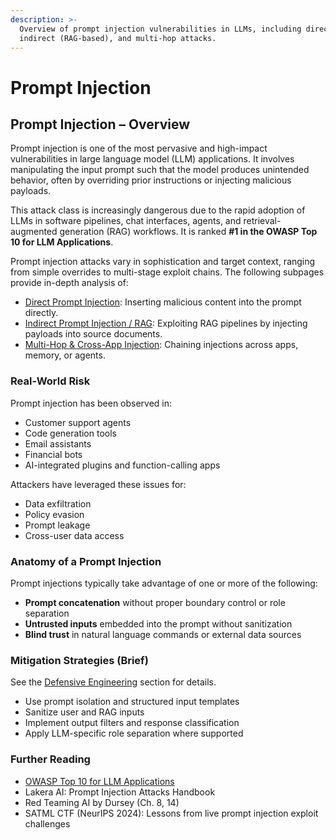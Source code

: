 ```yaml
---
description: >-
  Overview of prompt injection vulnerabilities in LLMs, including direct,
  indirect (RAG-based), and multi-hop attacks.
---
```


# Prompt Injection

## Prompt Injection – Overview

Prompt injection is one of the most pervasive and high-impact vulnerabilities in large language model (LLM) applications. It involves manipulating the input prompt such that the model produces unintended behavior, often by overriding prior instructions or injecting malicious payloads.

This attack class is increasingly dangerous due to the rapid adoption of LLMs in software pipelines, chat interfaces, agents, and retrieval-augmented generation (RAG) workflows. It is ranked **#1 in the OWASP Top 10 for LLM Applications**.

Prompt injection attacks vary in sophistication and target context, ranging from simple overrides to multi-stage exploit chains. The following subpages provide in-depth analysis of:

* [Direct Prompt Injection](https://chatgpt.com/g/g-p-686fcdd11388819199552779068fc4c1-ai-red-teaming-notebook/c/direct.md): Inserting malicious content into the prompt directly.
* [Indirect Prompt Injection / RAG](https://chatgpt.com/g/g-p-686fcdd11388819199552779068fc4c1-ai-red-teaming-notebook/c/indirect-rag.md): Exploiting RAG pipelines by injecting payloads into source documents.
* [Multi-Hop & Cross-App Injection](https://chatgpt.com/g/g-p-686fcdd11388819199552779068fc4c1-ai-red-teaming-notebook/c/multi-hop-cross-app.md): Chaining injections across apps, memory, or agents.

### Real-World Risk

Prompt injection has been observed in:

* Customer support agents
* Code generation tools
* Email assistants
* Financial bots
* AI-integrated plugins and function-calling apps

Attackers have leveraged these issues for:

* Data exfiltration
* Policy evasion
* Prompt leakage
* Cross-user data access

### Anatomy of a Prompt Injection

Prompt injections typically take advantage of one or more of the following:

* **Prompt concatenation** without proper boundary control or role separation
* **Untrusted inputs** embedded into the prompt without sanitization
* **Blind trust** in natural language commands or external data sources

### Mitigation Strategies (Brief)

See the [Defensive Engineering](https://chatgpt.com/g/defensive-engineering/overview.md) section for details.

* Use prompt isolation and structured input templates
* Sanitize user and RAG inputs
* Implement output filters and response classification
* Apply LLM-specific role separation where supported

### Further Reading

* [OWASP Top 10 for LLM Applications](https://owasp.org/www-project-top-10-for-large-language-model-applications/)
* Lakera AI: Prompt Injection Attacks Handbook
* Red Teaming AI by Dursey (Ch. 8, 14)
* SATML CTF (NeurIPS 2024): Lessons from live prompt injection exploit challenges
